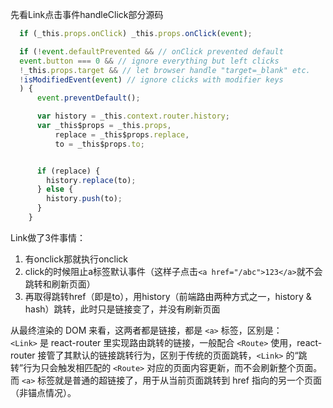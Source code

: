 先看Link点击事件handleClick部分源码
```js
  if (_this.props.onClick) _this.props.onClick(event);

  if (!event.defaultPrevented && // onClick prevented default
  event.button === 0 && // ignore everything but left clicks
  !_this.props.target && // let browser handle "target=_blank" etc.
  !isModifiedEvent(event) // ignore clicks with modifier keys
  ) {
      event.preventDefault();

      var history = _this.context.router.history;
      var _this$props = _this.props,
          replace = _this$props.replace,
          to = _this$props.to;


      if (replace) {
        history.replace(to);
      } else {
        history.push(to);
      }
    }
```
Link做了3件事情：  
1. 有onclick那就执行onclick  
2. click的时候阻止a标签默认事件（这样子点击`<a href="/abc">123</a>`就不会跳转和刷新页面）  
3. 再取得跳转href（即是to），用history（前端路由两种方式之一，history & hash）跳转，此时只是链接变了，并没有刷新页面  

从最终渲染的 DOM 来看，这两者都是链接，都是 `<a>` 标签，区别是：  
`<Link>` 是 react-router 里实现路由跳转的链接，一般配合 `<Route>` 使用，react-router 接管了其默认的链接跳转行为，区别于传统的页面跳转，`<Link>` 的“跳转”行为只会触发相匹配的 `<Route>` 对应的页面内容更新，而不会刷新整个页面。  
而 `<a>` 标签就是普通的超链接了，用于从当前页面跳转到 href 指向的另一个页面（非锚点情况）。
